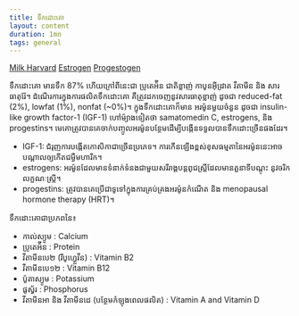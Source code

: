 ```yaml
---
title: ទឹកដោះគោ
layout: content
duration: 1mn
tags: general
---
```


[Milk Harvard](https://www.hsph.harvard.edu/nutritionsource/milk/)
[Estrogen](https://www.ncbi.nlm.nih.gov/books/NBK538260/#:~:text=Estrogen%20is%20a%20steroid%20hormone,managing%20symptoms%20associated%20with%20menopause.)
[Progestogen](https://en.wikipedia.org/wiki/Progestogen_(medication))

ទឹកដោះគោ មានទឹក 87% ហើយក្រៅពីនេះជា ប្រូតេអ៉ីន ជាតិខ្លាញ់ កាបូនអ៊ីដ្រាត វីតាមីន និង សារធាតុរ៉ែ។ ដំណើរការក្នុងការផលិតទឹកដោះគោ គឺត្រូវដកចេញនូវសារធាតុខ្លាញ់ ដូចជា reduced-fat (2%), lowfat (1%), nonfat (~0%)។ ក្នុងទឹកដោះគោក៏មាន អរម៉ូនមួយចំនួន ដូចជា insulin-like growth factor-1 (IGF-1) ហៅម៉្យាងទៀតថា samatomedin C, estrogens, និង progestins។ មេគោត្រូវបានគេចាក់បញ្ចូលអរម៉ូនបន្ថែមដើម្បីបង្កើនទទួលបានទឹកដោះច្រើនផងដែរ។

* IGF-1: ជំរុញការបង្កើតកោសិកាជាច្រើនប្រភេទ។ ការកើនឡើងខ្ពស់ខុសធម្មតានៃអរម៉ូននេះអាចបណ្ដាលឲ្យកើតជម្ងឺមហារីក។
* estrogens: អរម៉ូនដែលមានទំនាក់ទំនងជាមួយសរីរាង្គបន្តពូជស្ត្រីដែលមានតួនាទីបណ្ដុះ នូវចរិកលក្ខណៈស្រ្តី។
* progestins: ត្រូវបានគេប្រើជាទូទៅក្នុងការគ្រប់គ្រងអរម៉ូនកំណើត និង menopausal hormone therapy (HRT)។

ទឹកដោះគោជាប្រភពនៃ៖

* កាល់ស្យូម : Calcium
* ប្រូតេអ៉ីន : Protein
* វីតាមីនបេ២ (រីបូហ្វ្លេវីន) : Vitamin B2
* វីតាមីនបេ១២ : Vitamin B12
* ប៉ូតាស្យូម : Potassium
* ផូស្វ័រ : Phosphorus
* វីតាមីនអា និង វីតាមីនដេ (បន្ថែមកំឡុងពេលផលិត) : Vitamin A and Vitamin D